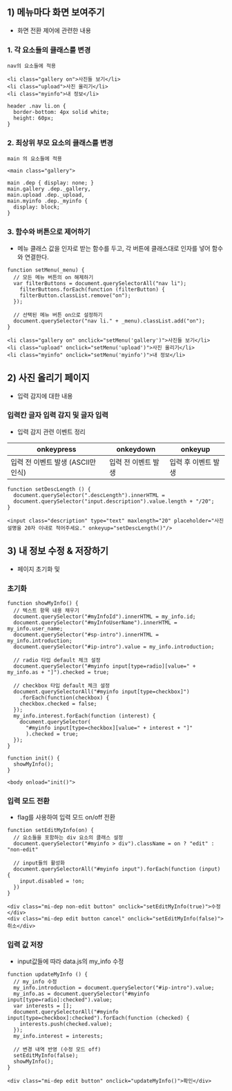 ## 1) 메뉴마다 화면 보여주기

- 화면 전환 제어에 관련한 내용

### 1. 각 요소들의 클래스를 변경

```
nav의 요소들에 적용

<li class="gallery on">사진들 보기</li>
<li class="upload">사진 올리기</li>
<li class="myinfo">내 정보</li>

header .nav li.on {
  border-bottom: 4px solid white;
  height: 60px;
}
```

### 2. 최상위 부모 요소의 클래스를 변경

```
main 의 요소들에 적용

<main class="gallery">

main .dep { display: none; }
main.gallery .dep._gallery,
main.upload .dep._upload,
main.myinfo .dep._myinfo {
  display: block;
}
```

### 3. 함수와 버튼으로 제어하기

- 메뉴 클래스 값을 인자로 받는 함수를 두고, 각 버튼에 클래스대로 인자를 넣어 함수와 연결한다.

```
function setMenu(_menu) {
  // 모든 메뉴 버튼의 on 해제하기
  var filterButtons = document.querySelectorAll("nav li");
    filterButtons.forEach(function (filterButton) {
    filterButton.classList.remove("on");
  });

  // 선택된 메뉴 버튼 on으로 설정하기
  document.querySelector("nav li." + _menu).classList.add("on");
}

<li class="gallery on" onclick="setMenu('gallery')">사진들 보기</li>
<li class="upload" onclick="setMenu('upload')">사진 올리기</li>
<li class="myinfo" onclick="setMenu('myinfo')">내 정보</li>
```

## 2) 사진 올리기 페이지

- 입력 감지에 대한 내용

### 입력칸 글자 입력 감지 및 글자 입력

- 입력 감지 관련 이벤트 정리

| onkeypress                         | onkeydown           | onkeyup             |
| ---------------------------------- | ------------------- | ------------------- |
| 입력 전 이벤트 발생 (ASCII만 인식) | 입력 전 이벤트 발생 | 입력 후 이벤트 발생 |

```
function setDescLength () {
  document.querySelector(".descLength").innerHTML =
  document.querySelector("input.description").value.length + "/20";
}

<input class="description" type="text" maxlength="20" placeholder="사진 설명을 20자 이내로 적어주세요." onkeyup="setDescLength()"/>
```

## 3) 내 정보 수정 & 저장하기

- 페이지 초기화 및

### 초기화

```
function showMyInfo() {
  // 텍스트 항목 내용 채우기
  document.querySelector("#myInfoId").innerHTML = my_info.id;
  document.querySelector("#myInfoUserName").innerHTML = my_info.user_name;
  document.querySelector("#sp-intro").innerHTML = my_info.introduction;
  document.querySelector("#ip-intro").value = my_info.introduction;

  // radio 타입 default 체크 설정
  document.querySelector("#myinfo input[type=radio][value=" + my_info.as + "]").checked = true;

  // checkbox 타입 default 체크 설정
  document.querySelectorAll("#myinfo input[type=checkbox]")
    .forEach(function(checkbox) {
    checkbox.checked = false;
  });
  my_info.interest.forEach(function (interest) {
    document.querySelector(
      "#myinfo input[type=checkbox][value=" + interest + "]"
      ).checked = true;
  });
}

function init() {
  showMyInfo();
}

<body onload="init()">
```

### 입력 모드 전환

- flag를 사용하여 입력 모드 on/off 전환

```
function setEditMyInfo(on) {
  // 요소들을 포함하는 div 요소의 클래스 설정
  document.querySelector("#myinfo > div").className = on ? "edit" : "non-edit"

  // input들의 활성화
  document.querySelectorAll("#myinfo input").forEach(function (input) {
    input.disabled = !on;
  })
}

<div class="mi-dep non-edit button" onclick="setEditMyInfo(true)">수정</div>
<div class="mi-dep edit button cancel" onclick="setEditMyInfo(false)">취소</div>
```

### 입력 값 저장

- input값들에 따라 data.js의 my_info 수정

```
function updateMyInfo () {
  // my_info 수정
  my_info.introduction = document.querySelector("#ip-intro").value;
  my_info.as = document.querySelector("#myinfo input[type=radio]:checked").value;
  var interests = [];
  document.querySelectorAll("#myinfo input[type=checkbox]:checked").forEach(function (checked) {
    interests.push(checked.value);
  });
  my_info.interest = interests;

  // 변경 내역 반영 (수정 모드 off)
  setEditMyInfo(false);
  showMyInfo();
}

<div class="mi-dep edit button" onclick="updateMyInfo()">확인</div>
```
